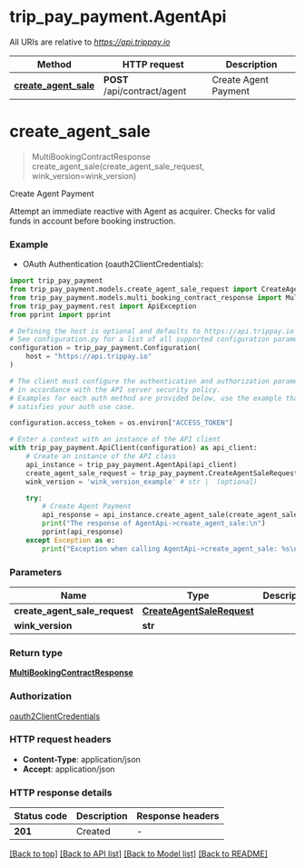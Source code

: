 # trip_pay_payment.AgentApi

All URIs are relative to *https://api.trippay.io*

Method | HTTP request | Description
------------- | ------------- | -------------
[**create_agent_sale**](AgentApi.md#create_agent_sale) | **POST** /api/contract/agent | Create Agent Payment


# **create_agent_sale**
> MultiBookingContractResponse create_agent_sale(create_agent_sale_request, wink_version=wink_version)

Create Agent Payment

Attempt an immediate reactive with Agent as acquirer. Checks for valid funds in account before booking instruction.

### Example

* OAuth Authentication (oauth2ClientCredentials):

```python
import trip_pay_payment
from trip_pay_payment.models.create_agent_sale_request import CreateAgentSaleRequest
from trip_pay_payment.models.multi_booking_contract_response import MultiBookingContractResponse
from trip_pay_payment.rest import ApiException
from pprint import pprint

# Defining the host is optional and defaults to https://api.trippay.io
# See configuration.py for a list of all supported configuration parameters.
configuration = trip_pay_payment.Configuration(
    host = "https://api.trippay.io"
)

# The client must configure the authentication and authorization parameters
# in accordance with the API server security policy.
# Examples for each auth method are provided below, use the example that
# satisfies your auth use case.

configuration.access_token = os.environ["ACCESS_TOKEN"]

# Enter a context with an instance of the API client
with trip_pay_payment.ApiClient(configuration) as api_client:
    # Create an instance of the API class
    api_instance = trip_pay_payment.AgentApi(api_client)
    create_agent_sale_request = trip_pay_payment.CreateAgentSaleRequest() # CreateAgentSaleRequest | 
    wink_version = 'wink_version_example' # str |  (optional)

    try:
        # Create Agent Payment
        api_response = api_instance.create_agent_sale(create_agent_sale_request, wink_version=wink_version)
        print("The response of AgentApi->create_agent_sale:\n")
        pprint(api_response)
    except Exception as e:
        print("Exception when calling AgentApi->create_agent_sale: %s\n" % e)
```



### Parameters


Name | Type | Description  | Notes
------------- | ------------- | ------------- | -------------
 **create_agent_sale_request** | [**CreateAgentSaleRequest**](CreateAgentSaleRequest.md)|  | 
 **wink_version** | **str**|  | [optional] 

### Return type

[**MultiBookingContractResponse**](MultiBookingContractResponse.md)

### Authorization

[oauth2ClientCredentials](../README.md#oauth2ClientCredentials)

### HTTP request headers

 - **Content-Type**: application/json
 - **Accept**: application/json

### HTTP response details

| Status code | Description | Response headers |
|-------------|-------------|------------------|
**201** | Created |  -  |

[[Back to top]](#) [[Back to API list]](../README.md#documentation-for-api-endpoints) [[Back to Model list]](../README.md#documentation-for-models) [[Back to README]](../README.md)

